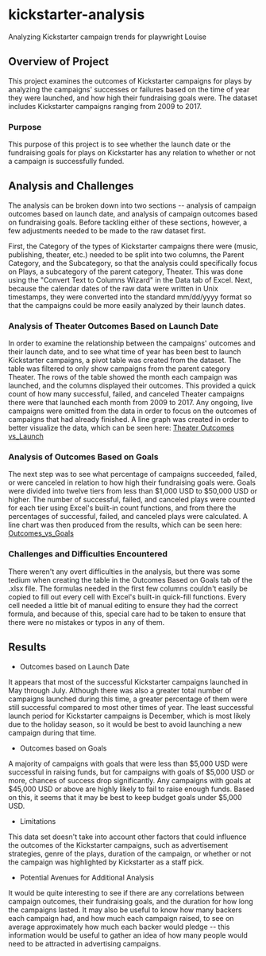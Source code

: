 # kickstarter-analysis
Analyzing Kickstarter campaign trends for playwright Louise

## Overview of Project
This project examines the outcomes of Kickstarter campaigns for plays by analyzing the campaigns' successes or failures based on the time of year they were launched, and how high their fundraising goals were. The dataset includes Kickstarter campaigns ranging from 2009 to 2017.

### Purpose
This purpose of this project is to see whether the launch date or the fundraising goals for plays on Kickstarter has any relation to whether or not a campaign is successfully funded.

## Analysis and Challenges
The analysis can be broken down into two sections -- analysis of campaign outcomes based on launch date, and analysis of campaign outcomes based on fundraising goals. Before tackling either of these sections, however, a few adjustments needed to be made to the raw dataset first.

First, the Category of the types of Kickstarter campaigns there were (music, publishing, theater, etc.) needed to be split into two columns, the Parent Category, and the Subcategory, so that the analysis could specifically focus on Plays, a subcategory of the parent category, Theater. This was done using the "Convert Text to Columns Wizard" in the Data tab of Excel. Next, because the calendar dates of the raw data were written in Unix timestamps, they were converted into the standard mm/dd/yyyy format so that the campaigns could be more easily analyzed by their launch dates.

### Analysis of Theater Outcomes Based on Launch Date
In order to examine the relationship between the campaigns' outcomes and their launch date, and to see what time of year has been best to launch Kickstarter campaigns, a pivot table was created from the dataset. The table was filtered to only show campaigns from the parent category Theater. The rows of the table showed the month each campaign was launched, and the columns displayed their outcomes. This provided a quick count of how many successful, failed, and canceled Theater campaigns there were that launched each month from 2009 to 2017. Any ongoing, live campaigns were omitted from the data in order to focus on the outcomes of campaigns that had already finished. A line graph was created in order to better visualize the data, which can be seen here: [Theater Outcomes vs_Launch](Resources/Theater_Outcomes_vs_Launch.png)

### Analysis of Outcomes Based on Goals
The next step was to see what percentage of campaigns succeeded, failed, or were canceled in relation to how high their fundraising goals were. Goals were divided into twelve tiers from less than $1,000 USD to $50,000 USD or higher. The number of successful, failed, and canceled plays were counted for each tier using Excel's built-in count functions, and from there the percentages of successful, failed, and canceled plays were calculated. A line chart was then produced from the results, which can be seen here: [Outcomes_vs_Goals](Resources/Outcomes_vs_Goals.png)

### Challenges and Difficulties Encountered
There weren't any overt difficulties in the analysis, but there was some tedium when creating the table in the Outcomes Based on Goals tab of the .xlsx file. The formulas needed in the first few columns couldn't easily be copied to fill out every cell with Excel's built-in quick-fill functions. Every cell needed a little bit of manual editing to ensure they had the correct formula, and because of this, special care had to be taken to ensure that there were no mistakes or typos in any of them.

## Results

- Outcomes based on Launch Date

It appears that most of the successful Kickstarter campaigns launched in May through July. Although there was also a greater total number of campaigns launched during this time, a greater percentage of them were still successful compared to most other times of year. The least successful launch period for Kickstarter campaigns is December, which is most likely due to the holiday season, so it would be best to avoid launching a new campaign during that time.

- Outcomes based on Goals

A majority of campaigns with goals that were less than $5,000 USD were successful in raising funds, but for campaigns with goals of $5,000 USD or more, chances of success drop significantly. Any campaigns with goals at $45,000 USD or above are highly likely to fail to raise enough funds. Based on this, it seems that it may be best to keep budget goals under $5,000 USD.

- Limitations

This data set doesn't take into account other factors that could influence the outcomes of the Kickstarter campaigns, such as advertisement strategies, genre of the plays, duration of the campaign, or whether or not the campaign was highlighted by Kickstarter as a staff pick.

- Potential Avenues for Additional Analysis

It would be quite interesting to see if there are any correlations between campaign outcomes, their fundraising goals, and the duration for how long the campaigns lasted. It may also be useful to know how many backers each campaign had, and how much each campaign raised, to see on average approximately how much each backer would pledge -- this information would be useful to gather an idea of how many people would need to be attracted in advertising campaigns.
